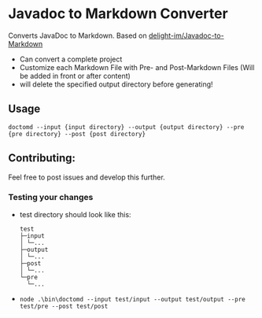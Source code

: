 # Javadoc to Markdown Converter

Converts JavaDoc to Markdown. Based on [delight-im/Javadoc-to-Markdown](https://github.com/delight-im/Javadoc-to-Markdown)

- Can convert a complete project
- Customize each Markdown File with Pre- and Post-Markdown Files (Will be added in front or after content)
- will delete the specified output directory before generating!

## Usage
`doctomd --input {input directory} --output {output directory} --pre {pre directory} --post {post directory}`


## Contributing:
Feel free to post issues and develop this further.

### Testing your changes
- test directory should look like this:
    ```
    test
    ├─input
    │ └─...
    ├─output
    │ └─...
    ├─post
    │ └─...
    └─pre
      └─...
    ```
- `node .\bin\doctomd --input test/input --output test/output --pre test/pre --post test/post`
